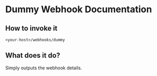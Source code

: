 # Dummy Webhook Documentation

## How to invoke it

`<your-host>/webhooks/dummy`

## What does it do?

Simply outputs the webhook details.
